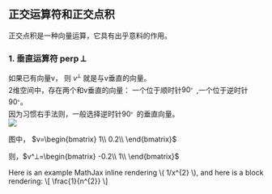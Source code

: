 <head>
<script type="text/javascript"
            src="http://cdn.mathjax.org/mathjax/latest/MathJax.js?config=TeX-AMS-MML_HTMLorMML">
</script>


## 正交运算符和正交点积
正交点积是一种向量运算，它具有出乎意料的作用。

### 1. 垂直运算符  perp  ⟂
如果已有向量v， 则 $v^⟂$ 就是与v垂直的向量。  
2维空间中，存在两个和v垂直的向量：   一个位于顺时针$90^。$,一个位于逆时针$90^。$。  
因为习惯右手法则，一般选择逆时针$90^。$的垂直向量。  
![](https://raw.githubusercontent.com/mebusy/notes/master/imgs/MIG_perpVector.png)

图中， $v=\begin{bmatrix}
        1\\
        0.2\\
        \end{bmatrix}$    
        
则，$v^⟂=\begin{bmatrix}
        -0.2\\
        1\\
        \end{bmatrix}$    


</head>

Here is an example MathJax inline rendering \\( 1/x^{2} \\), and here is a block rendering: 
\\[ \frac{1}{n^{2}} \\]
